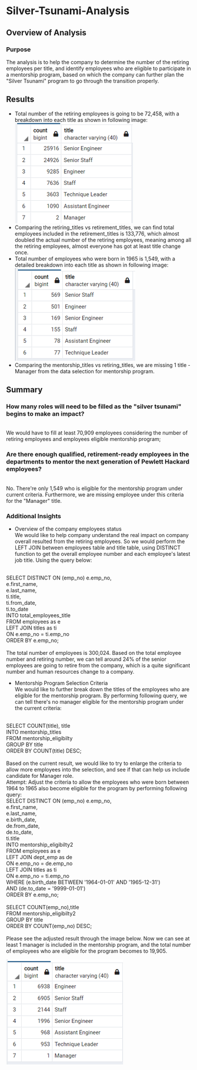 # Silver-Tsunami-Analysis

## Overview of Analysis
### Purpose
The analysis is to help the company to determine the number of the retiring employees per title, and identify employees who are eligible to participate in a mentorship program, based on which the company can further plan the "Silver Tsunami" program to go through the transition properly.

## Results
- Total number of the retiring employees is going to be 72,458, with a breakdown into each title as shown in following image:
![retiring_titles](retiring_titles.png)
- Comparing the retiring_titles vs retirement_titles, we can find total employees included in the retirement_titles is 133,776, which almost doubled the actual number of the retiring employees, meaning among all the retiring employees, almost everyone has got at least title change once.
- Total number of employees who were born in 1965 is 1,549, with a detailed breakdown into each title as shown in following image:
![mentoship_titles](mentoship_titles.png)
- Comparing the mentorship_titles vs retiring_titles, we are missing 1 title - Manager from the data selection for mentorship program.

## Summary
### How many roles will need to be filled as the "silver tsunami" begins to make an impact?
<br>We would have to fill at least 70,909 employees considering the number of retiring employees and employees eligible mentorship program;

### Are there enough qualified, retirement-ready employees in the departments to mentor the next generation of Pewlett Hackard employees?
<br>No. There're only 1,549 who is eligible for the mentorship program under current criteria. Furthermore, we are missing employee under this criteria for the "Manager" title.

### Additional Insights
- Overview of the company employees status
<br> We would like to help company understand the real impact on company overall resulted from the retiring employees. So we would perform the LEFT JOIN between employees table and title table, using DISTINCT function to get the overall employee number and each employee's latest job title. Using the query below:
<br>
SELECT DISTINCT ON (emp_no) e.emp_no,
<br>e.first_name,
<br>e.last_name,
<br>ti.title,
<br>ti.from_date,
<br>ti.to_date
<br>INTO total_employees_title
<br>FROM employees as e
<br>LEFT JOIN titles as ti
<br>ON e.emp_no = ti.emp_no
<br>ORDER BY e.emp_no;
<br>
<br>The total number of employees is 300,024. Based on the total employee number and retiring number, we can tell around 24% of the senior employees are going to retire from the company, which is a quite significant number and human resources change to a company. 

- Mentorship Program Selection Criteria
<br> We would like to further break down the titles of the employees who are eligible for the mentorship program. By performing following query, we can tell there's no manager eligible for the mentorship program under the current criteria:
<br>
SELECT COUNT(title), title 
<br>INTO mentorship_titles
<br>FROM mentorship_eligibilty
<br>GROUP BY title
<br>ORDER BY COUNT(title) DESC;
<br>
<br> Based on the current result, we would like to try to enlarge the criteria to allow more employees into the selection, and see if that can help us include candidate for Manager role. 
<br>
Attempt: Adjust the criteria to allow the employees who were born between 1964 to 1965 also become eligible for the program by performing following query:
<br>
SELECT DISTINCT ON (emp_no) e.emp_no,
<br>e.first_name,
<br>e.last_name,
<br>e.birth_date,
<br>de.from_date,
<br>de.to_date,
<br>ti.title
<br>INTO mentorship_eligibilty2
<br>FROM employees as e
<br>	LEFT JOIN dept_emp as de
<br>	ON e.emp_no = de.emp_no
<br>	LEFT JOIN titles as ti
<br>	ON e.emp_no = ti.emp_no
<br>WHERE (e.birth_date BETWEEN '1964-01-01' AND '1965-12-31')
<br>AND (de.to_date = '9999-01-01')
<br>ORDER BY e.emp_no;
<br><br>
SELECT COUNT(emp_no),title 
<br>FROM mentorship_eligibilty2
<br>GROUP BY title
<br>ORDER BY COUNT(emp_no) DESC;
<br><br>
Please see the adjusted result through the image below. Now we can see at least 1 manager is included in the mentorship program, and the total number of employees who are eligible for the program becomes to 19,905.

![adjusted_mentorship_eligibility](adjusted_mentorship_eligibility.png) 
